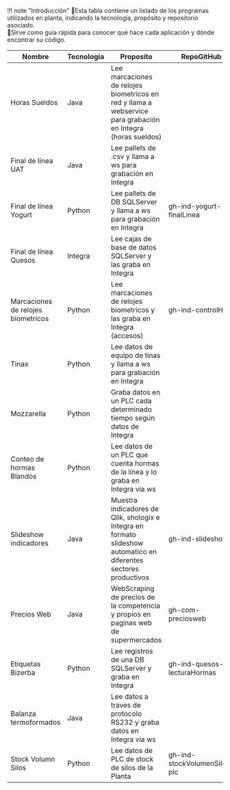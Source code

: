 !!! note "Introducción"
    🔹Esta tabla contiene un listado de los programas utilizados en planta, 
    indicando la tecnología, propósito y repositorio asociado.  
    🔹Sirve como guía rápida para conocer qué hace cada aplicación y dónde encontrar su código.


| Nombre     | Tecnología | Proposito | RepoGitHub |
| ---------- | ---------- | --------- | ---------- |
| Horas Sueldos  | Java  | Lee marcaciones de relojes biometricos en red y llama a webservice para grabación en Integra (horas sueldos) |       |
| Final de línea UAT  | Java  | Lee pallets de .csv y llama a ws para grabación en Integra |     |
| Final de línea Yogurt | Python | Lee pallets de DB SQLServer y llama a ws para grabación en Integra | gh-ind-yogurt-finalLinea |
| Final de línea Quesos | Integra | Lee cajas de base de datos SQLServer y las graba en Integra |     |
| Marcaciones de relojes biometricos | Python | Lee marcaciones de relojes biometricos y las graba en Integra (accesos) | gh-ind-controlHora |
| Tinas | Python | Lee datos de equipo de tinas y llama a ws para grabación en Integra |        |
| Mozzarella | Python | Graba datos en un PLC cada determinado tiempo según datos de Integra |       |
| Conteo de hormas Blandos | Python | Lee datos de un PLC que cuenta hormas de la línea y lo graba en Integra via ws |      |
| Slideshow indicadores | Java | Muestra indicadores de Qlik, shologix e Integra en formato slideshow automatico en diferentes sectores productivos | gh-ind-slideshow |
| Precios Web | Java | WebScraping de precios de la competencia y propios en paginas web de supermercados | gh-com-preciosweb |
| Etiquetas Bizerba | Python | Lee registros de una DB SQLServer y graba en Integra | gh-ind-quesos-lecturaHormas |
| Balanza termoformados | Java | Lee datos a traves de protocolo RS232 y graba datos en Integra via ws |      |
| Stock Volumn Silos  | Python | Lee datos de PLC de stock de silos de la Planta | gh-ind-stockVolumenSilos-plc | 
